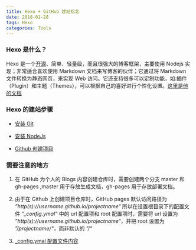 ```yaml
---
title: Hexo + GitHub 建站指北
date: 2018-01-28
tags: Hexo
categories: Tools
---
```

### Hexo 是什么？
Hexo 是一个[开源](https://github.com/hexojs/hexo)、简单、轻量级，而且很强大的博客框架，主要使用 Nodejs 实现；非常适合喜欢使用 Markdown 文档来写博客的伙伴；它通过将 Markdown 文件转换为静态网页，来实现 Web 访问。它还支持很多可以定制功能，如:插件（Plugin）和主题（Themes），可以根据自己的喜好进行个性化设置。[这里是他的文档](https://hexo.io/zh-cn/docs/index.html)

### Hexo 的建站步骤

- [安装 Git](https://hexo.io/zh-cn/docs/)
+ [安装 NodeJs](https://hexo.io/zh-cn/docs/)
- [Github 创建项目](https://juejin.im/post/5c4dac03f265da613c0a2811#heading-15)

### 需要注意的地方

1. 在 GitHub 为个人的 Blogs 内容创建仓库时，需要创建两个分支 master 和 gh-pages ,master 用于存放生成文档，gh-pages 用于存放部署文档。

2. 由于在 Github 上创建项目仓库时，GitHub pages 默认访问路径为  *”http(s)://username.github.io/projectname“* 所以在设置根目录下的配置文件 *”_config.ymal“* 中的 url 配置项和 root 配置项时，需要将 url 设置为 *”http(s)://username.github.io/projectname“*，并把 root 设置为 *”/projectname/“*，而非默认的 *”/“*
3. [_config.ymal 配置文件内容](<https://github.com/kylerlmy/website/blob/master/_config.yml>)